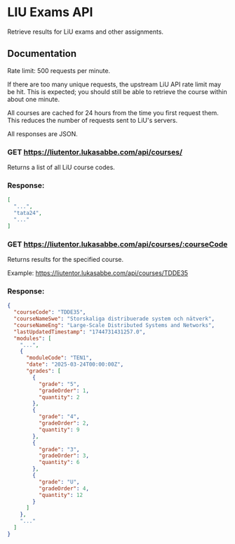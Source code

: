 # LIU Exams API

Retrieve results for LiU exams and other assignments.

## Documentation

Rate limit: 500 requests per minute.

If there are too many unique requests, the upstream LiU API rate limit may be hit. This is expected; you should still be able to retrieve the course within about one minute.

All courses are cached for 24 hours from the time you first request them. This reduces the number of requests sent to LiU's servers.

All responses are JSON.

### GET https://liutentor.lukasabbe.com/api/courses/

Returns a list of all LiU course codes.

### Response:

```json
[
  "...",
  "tata24",
  "..."
]
```

### GET https://liutentor.lukasabbe.com/api/courses/:courseCode

Returns results for the specified course.

Example: https://liutentor.lukasabbe.com/api/courses/TDDE35

### Response:

```json
{
  "courseCode": "TDDE35",
  "courseNameSwe": "Storskaliga distribuerade system och nätverk",
  "courseNameEng": "Large-Scale Distributed Systems and Networks",
  "lastUpdatedTimestamp": "1744731431257.0",
  "modules": [
    "...",
    {
      "moduleCode": "TEN1",
      "date": "2025-03-24T00:00:00Z",
      "grades": [
        {
          "grade": "5",
          "gradeOrder": 1,
          "quantity": 2
        },
        {
          "grade": "4",
          "gradeOrder": 2,
          "quantity": 9
        },
        {
          "grade": "3",
          "gradeOrder": 3,
          "quantity": 6
        },
        {
          "grade": "U",
          "gradeOrder": 4,
          "quantity": 12
        }
      ]
    },
    "..."
  ]
}
```
